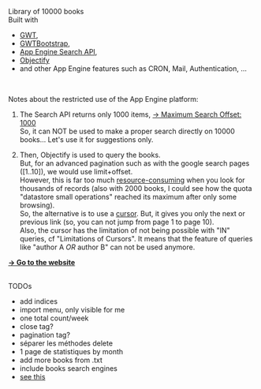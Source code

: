 <html>
<body>
<p>
Library of 10000 books<br/>
Built with 
<ul>
<li><a href="https://developers.google.com/web-toolkit/">GWT</a>, </li>
<li><a href="http://gwtbootstrap.github.com/">GWTBootstrap</a>, </li>
<li><a href="https://developers.google.com/appengine/docs/java/search/overview">App Engine Search API</a>, </li>
<li><a href="http://code.google.com/p/objectify-appengine/">Objectify</a></li>
<li>and other App Engine features such as CRON, Mail, Authentication, ...</li>
</ul>
<br/>
</p>
<p>
Notes about the restricted use of the App Engine platform:
<ol>
<li>
<p>The Search API returns only 1000 items, 
<a href="https://developers.google.com/appengine/docs/java/search/overview#Quotas">&#8594; Maximum Search Offset: 1000</a>
 <br/>
So, it can NOT be used to make a proper search directly on 10000 books... Let's use it for suggestions only.
</p>
</li>
<li>
<p>
Then, Objectify is used to query the books. <br/>
But, for an advanced pagination such as with the google search pages ([1..10]), we would use limit+offset.<br/>
However, this is far too much <a href="https://developers.google.com/appengine/articles/paging">resource-consuming</a> when you look for thousands of records (also with 2000 books, I could see how the quota "datastore small operations" reached its maximum after only some browsing).<br/>
So, the alternative is to use a <a href="https://developers.google.com/appengine/docs/java/datastore/queries#Query_Cursors">cursor</a>. But, it gives you only the next or previous link (so, you can not jump from page 1 to page 10).
<br/>Also, the cursor has the limitation of not being possible with "IN" queries, cf "Limitations of Cursors". It means that the feature of queries like "author A <i>OR</i> author B" can not be used anymore.
</p>
</li>

</ol>


<a href="http://pgu-books.appspot.com/"><strong>&#8594; Go to the website</strong></a><br/>
<br/>
</p>
<p>
TODOs<br/>
<ul>
<li>add indices</li>
<li>import menu, only visible for me</li>
<li>one total count/week</li>
<li>close tag?</li>
<li>pagination tag?</li>
<li>séparer les méthodes delete</li>
<li>1 page de statistiques by month</li>
<li>add more books from .txt</li>
<li>include books search engines</li>
<li><a href="https://developers.google.com/appengine/docs/java/datastore/queries#Introduction_to_Indexes">see this</a></li>
</ul>
</p>
</body>
</html>
